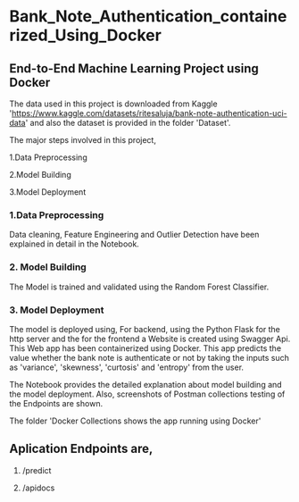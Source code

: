 # Bank_Note_Authentication_containerized_Using_Docker

## End-to-End Machine Learning Project using Docker

The data used in this project is downloaded from Kaggle 'https://www.kaggle.com/datasets/ritesaluja/bank-note-authentication-uci-data' and also the dataset is provided in the folder 'Dataset'.

The major steps involved in this project,

1.Data Preprocessing

2.Model Building

3.Model Deployment

### 1.Data Preprocessing

Data cleaning, Feature Engineering and Outlier Detection have been explained in detail in the Notebook. 

### 2. Model Building
 
 The Model is trained and validated using the Random Forest Classifier.

### 3. Model Deployment

The model is deployed using, For backend, using the Python Flask for the http server and the for the frontend a Website is created using Swagger Api. This Web app has been containerized using Docker. This app predicts the value whether the bank note is authenticate or not by taking the inputs such as 'variance', 'skewness', 'curtosis' and 'entropy' from the user.

The Notebook provides the detailed explanation about model building and the model deployment. Also, screenshots of Postman collections testing of the Endpoints are shown.

The folder 'Docker Collections shows the app running using Docker'

## Aplication Endpoints are,
1. /predict

2. /apidocs
